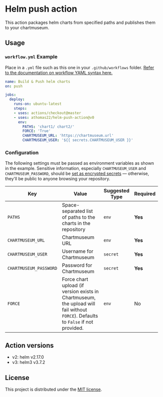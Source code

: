 # Helm push action

This action packages helm charts from specified paths and publishes them to your chartmuseum.

## Usage

### `workflow.yml` Example

Place in a `.yml` file such as this one in your `.github/workflows` folder. [Refer to the documentation on workflow YAML syntax here.](https://help.github.com/en/articles/workflow-syntax-for-github-actions)

```yaml
name: Build & Push helm charts
on: push

jobs:
  deploy:
    runs-on: ubuntu-latest
    steps:
    - uses: actions/checkout@master
    - uses: athomas22/helm-push-action@v0
      env:
        PATHS: 'chart1/ chart2/'
        FORCE: 'True'
        CHARTMUSEUM_URL: 'https://chartmuseum.url'
        CHARTMUSEUM_USER: '${{ secrets.CHARTMUSEUM_USER }}'
```

### Configuration

The following settings must be passed as environment variables as shown in the example. Sensitive information, especially `CHARTMUSEUM_USER` and `CHARTMUSEUM_PASSWORD`, should be [set as encrypted secrets](https://help.github.com/en/articles/virtual-environments-for-github-actions#creating-and-using-secrets-encrypted-variables) — otherwise, they'll be public to anyone browsing your repository.

| Key | Value | Suggested Type | Required |
| ------------- | ------------- | ------------- | ------------- |
| `PATHS` | Space-separated list of paths to the charts in the repository | `env` | **Yes** |
| `CHARTMUSEUM_URL` | Chartmuseum URL | `env` | **Yes** |
| `CHARTMUSEUM_USER` | Username for Chartmuseum  | `secret` | **Yes** |
| `CHARTMUSEUM_PASSWORD` | Password for Chartmuseum | `secret` | **Yes** |
| `FORCE` | Force chart upload (if version exists in Chartmuseum, the upload will fail without `FORCE`). Defaults to `False` if not provided. | `env` | No |

## Action versions

- v2: helm v2.17.0
- v3: helm3 v3.7.2

## License

This project is distributed under the [MIT license](LICENSE.md).
